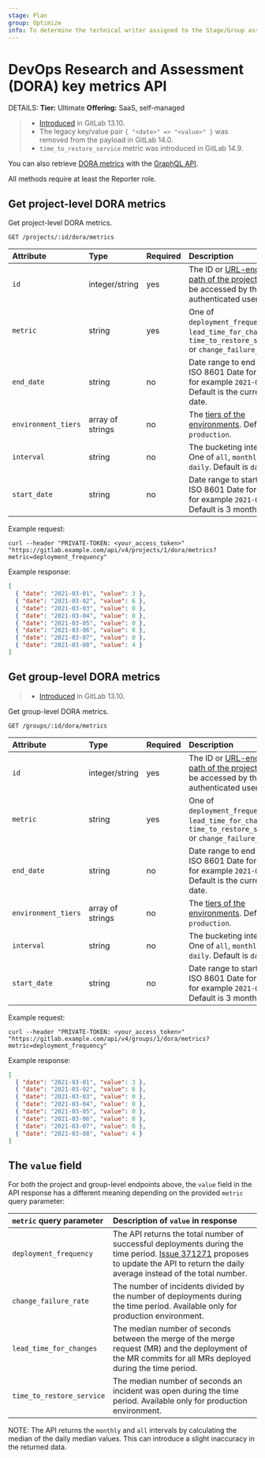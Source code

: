 ```yaml
---
stage: Plan
group: Optimize
info: To determine the technical writer assigned to the Stage/Group associated with this page, see https://handbook.gitlab.com/handbook/product/ux/technical-writing/#assignments
---
```


# DevOps Research and Assessment (DORA) key metrics API

DETAILS:
**Tier:** Ultimate
**Offering:** SaaS, self-managed

> - [Introduced](https://gitlab.com/gitlab-org/gitlab/-/issues/279039) in GitLab 13.10.
> - The legacy key/value pair `{ "<date>" => "<value>" }` was removed from the payload in GitLab 14.0.
> - `time_to_restore_service` metric was introduced in GitLab 14.9.

You can also retrieve [DORA metrics](../../user/analytics/dora_metrics.md) with the [GraphQL API](../../api/graphql/reference/index.md).

All methods require at least the Reporter role.

## Get project-level DORA metrics

Get project-level DORA metrics.

```plaintext
GET /projects/:id/dora/metrics
```

| Attribute            | Type             | Required | Description |
|:---------------------|:-----------------|:---------|:------------|
| `id`                 | integer/string   | yes      | The ID or [URL-encoded path of the project](../rest/index.md#namespaced-path-encoding) can be accessed by the authenticated user. |
| `metric`             | string           | yes      | One of `deployment_frequency`, `lead_time_for_changes`, `time_to_restore_service` or `change_failure_rate`. |
| `end_date`           | string           | no       | Date range to end at. ISO 8601 Date format, for example `2021-03-01`. Default is the current date. |
| `environment_tiers`  | array of strings | no       | The [tiers of the environments](../../ci/environments/index.md#deployment-tier-of-environments). Default is `production`. |
| `interval`           | string           | no       | The bucketing interval. One of `all`, `monthly` or `daily`. Default is `daily`. |
| `start_date`         | string           | no       | Date range to start from. ISO 8601 Date format, for example `2021-03-01`. Default is 3 months ago. |

Example request:

```shell
curl --header "PRIVATE-TOKEN: <your_access_token>" "https://gitlab.example.com/api/v4/projects/1/dora/metrics?metric=deployment_frequency"
```

Example response:

```json
[
  { "date": "2021-03-01", "value": 3 },
  { "date": "2021-03-02", "value": 6 },
  { "date": "2021-03-03", "value": 0 },
  { "date": "2021-03-04", "value": 0 },
  { "date": "2021-03-05", "value": 0 },
  { "date": "2021-03-06", "value": 0 },
  { "date": "2021-03-07", "value": 0 },
  { "date": "2021-03-08", "value": 4 }
]
```

## Get group-level DORA metrics

> - [Introduced](https://gitlab.com/gitlab-org/gitlab/-/issues/279039) in GitLab 13.10.

Get group-level DORA metrics.

```plaintext
GET /groups/:id/dora/metrics
```

| Attribute           | Type             | Required | Description |
|:--------------------|:-----------------|:---------|:------------|
| `id`                | integer/string   | yes      | The ID or [URL-encoded path of the project](../rest/index.md#namespaced-path-encoding) can be accessed by the authenticated user. |
| `metric`            | string           | yes      | One of `deployment_frequency`, `lead_time_for_changes`, `time_to_restore_service` or `change_failure_rate`. |
| `end_date`          | string           | no       | Date range to end at. ISO 8601 Date format, for example `2021-03-01`. Default is the current date. |
| `environment_tiers` | array of strings | no       | The [tiers of the environments](../../ci/environments/index.md#deployment-tier-of-environments). Default is `production`. |
| `interval`          | string           | no       | The bucketing interval. One of `all`, `monthly` or `daily`. Default is `daily`. |
| `start_date`        | string           | no       | Date range to start from. ISO 8601 Date format, for example `2021-03-01`. Default is 3 months ago. |

Example request:

```shell
curl --header "PRIVATE-TOKEN: <your_access_token>" "https://gitlab.example.com/api/v4/groups/1/dora/metrics?metric=deployment_frequency"
```

Example response:

```json
[
  { "date": "2021-03-01", "value": 3 },
  { "date": "2021-03-02", "value": 6 },
  { "date": "2021-03-03", "value": 0 },
  { "date": "2021-03-04", "value": 0 },
  { "date": "2021-03-05", "value": 0 },
  { "date": "2021-03-06", "value": 0 },
  { "date": "2021-03-07", "value": 0 },
  { "date": "2021-03-08", "value": 4 }
]
```

## The `value` field

For both the project and group-level endpoints above, the `value` field in the
API response has a different meaning depending on the provided `metric` query
parameter:

| `metric` query parameter   | Description of `value` in response |
|:---------------------------|:-----------------------------------|
| `deployment_frequency`     | The API returns the total number of successful deployments during the time period. [Issue 371271](https://gitlab.com/gitlab-org/gitlab/-/issues/371271) proposes to update the API to return the daily average instead of the total number. |
| `change_failure_rate`      | The number of incidents divided by the number of deployments during the time period. Available only for production environment. |
| `lead_time_for_changes`    | The median number of seconds between the merge of the merge request (MR) and the deployment of the MR commits for all MRs deployed during the time period. |
| `time_to_restore_service`  | The median number of seconds an incident was open during the time period. Available only for production environment. |

NOTE:
The API returns the `monthly` and `all` intervals by calculating the median of the daily median values. This can introduce a slight inaccuracy in the returned data.

